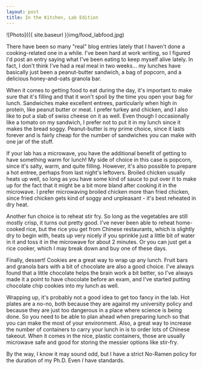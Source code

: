 ```yaml
---
layout: post
title: In the Kitchen, Lab Edition
---
```

![Photo]({{ site.baseurl }}img/food_labfood.jpg)

There have been so many "real" blog entries lately that I haven't done a cooking-related one in a while. I've been hard at work writing, so I figured I'd post an entry saying what I've been eating to keep myself alive lately. In fact, I don't think I've had a real meal in two weeks... my lunches have basically just been a peanut-butter sandwich, a bag of popcorn, and a delicious honey-and-oats granola bar.

When it comes to getting food to eat during the day, it's important to make sure that it's filling and that it won't spoil by the time you open your bag for lunch. Sandwiches make excellent entrees, particularly when high in protein, like peanut butter or meat. I prefer turkey and chicken, and I also like to put a slab of swiss cheese on it as well. Even though I occasionally like a tomato on my sandwich, I prefer not to put it in my lunch since it makes the bread soggy. Peanut-butter is my prime choice, since it lasts forever and is fairly cheap for the number of sandwiches you can make with one jar of the stuff.

If your lab has a microwave, you have the additional benefit of getting to have something warm for lunch! My side of choice in this case is popcorn, since it's salty, warm, and quite filling. However, it's also possible to prepare a hot entree, perhaps from last night's leftovers. Broiled chicken usually heats up well, so long as you have some kind of sauce to put over it to make up for the fact that it might be a bit more bland after cooking it in the microwave. I prefer microwaving broiled chicken more than fried chicken, since fried chicken gets kind of soggy and unpleasant - it's best reheated in dry heat.

Another fun choice is to reheat stir fry. So long as the vegetables are still mostly crisp, it turns out pretty good. I've never been able to reheat home-cooked rice, but the rice you get from Chinese restaurants, which is slightly dry to begin with, heats up very nicely if you sprinkle just a little bit of water in it and toss it in the microwave for about 2 minutes. Or you can just get a rice cooker, which I may break down and buy one of these days.

Finally, dessert! Cookies are a great way to wrap up any lunch. Fruit bars and granola bars with a bit of chocolate are also a good choice. I've always found that a little chocolate helps the brain work a bit better, so I've always made it a point to have chocolate before an exam, and I've started putting chocolate chip cookies into my lunch as well.

Wrapping up, it's probably not a good idea to get too fancy in the lab. Hot plates are a no-no, both because they are against my university policy and because they are just too dangerous in a place where science is being done. So you need to be able to plan ahead when preparing lunch so that you can make the most of your environment. Also, a great way to increase the number of containers to carry your lunch in is to order lots of Chinese takeout. When it comes in the nice, plastic containers, those are usually microwave safe and good for storing the messier options like stir-fry.

By the way, I know it may sound odd, but I have a strict No-Ramen policy for the duration of my Ph.D. Even <em>I</em> have standards.
